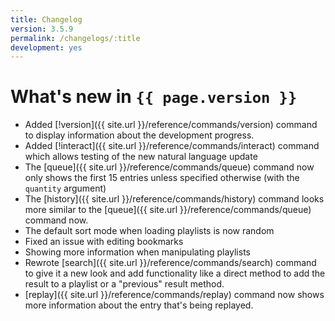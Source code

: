 ```yaml
---
title: Changelog
version: 3.5.9
permalink: /changelogs/:title
development: yes
---
```


# What's new in `{{ page.version }}`
- Added [!version]({{ site.url }}/reference/commands/version) command to display information about the development progress.
- Added [!interact]({{ site.url }}/reference/commands/interact) command which allows testing of the new natural language update
- The [queue]({{ site.url }}/reference/commands/queue) command now only shows the first 15 entries unless specified otherwise (with the `quantity` argument)
- The [history]({{ site.url }}/reference/commands/history) command looks more similar to the [queue]({{ site.url }}/reference/commands/queue) command now.
- The default sort mode when loading playlists is now random
- Fixed an issue with editing bookmarks
- Showing more information when manipulating playlists
- Rewrote [search]({{ site.url }}/reference/commands/search) command to give it a new look and add functionality like a direct method to add the result to a playlist or a "previous" result method.
- [replay]({{ site.url }}/reference/commands/replay) command now shows more information about the entry that's being replayed.
